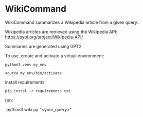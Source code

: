 # WikiCommand

WikiCommand summarizes a Wikipedia article from a given query.

Wikipedia articles are retrieved using the Wikipedia API: https://pypi.org/project/Wikipedia-API/

Summaries are generated using GPT2

To use, create and activate a virtual environment: 

`python3 venv my_env`

`source my_env/bin/activate`

install requirements:

`pip instal -r requirements.txt`

run:

`python3 wiki.py "<your_query>"
